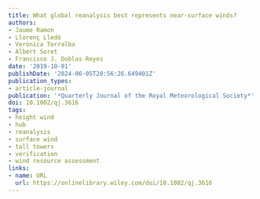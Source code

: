 ```yaml
---
title: What global reanalysis best represents near‐surface winds?
authors:
- Jaume Ramon
- Llorenç Lledó
- Verónica Torralba
- Albert Soret
- Francisco J. Doblas‐Reyes
date: '2019-10-01'
publishDate: '2024-06-05T20:56:26.649401Z'
publication_types:
- article-journal
publication: '*Quarterly Journal of the Royal Meteorological Society*'
doi: 10.1002/qj.3616
tags:
- height wind
- hub
- reanalysis
- surface wind
- tall towers
- verification
- wind resource assessment
links:
- name: URL
  url: https://onlinelibrary.wiley.com/doi/10.1002/qj.3616
---
```

